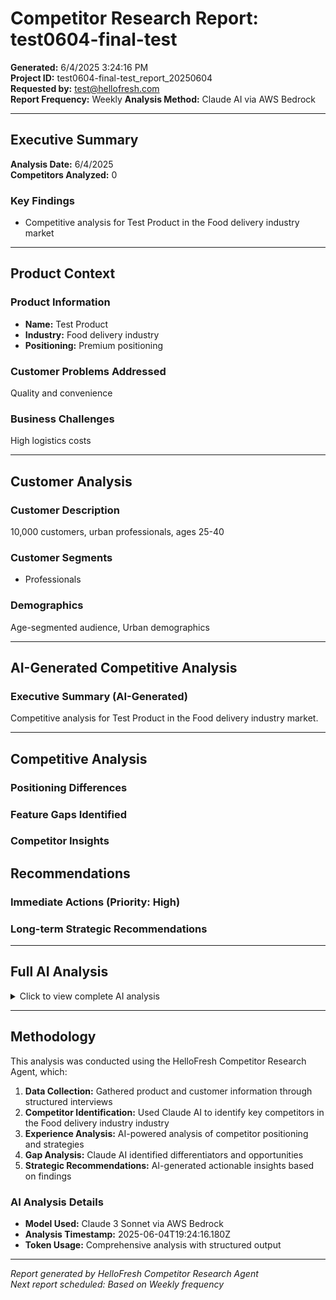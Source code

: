 # Competitor Research Report: test0604-final-test

**Generated:** 6/4/2025 3:24:16 PM  
**Project ID:** test0604-final-test_report_20250604  
**Requested by:** test@hellofresh.com  
**Report Frequency:** Weekly
**Analysis Method:** Claude AI via AWS Bedrock

---

## Executive Summary

**Analysis Date:** 6/4/2025  
**Competitors Analyzed:** 0

### Key Findings
- Competitive analysis for Test Product in the Food delivery industry market

---

## Product Context

### Product Information
- **Name:** Test Product
- **Industry:** Food delivery industry
- **Positioning:** Premium positioning

### Customer Problems Addressed
Quality and convenience

### Business Challenges
High logistics costs

---

## Customer Analysis

### Customer Description
10,000 customers, urban professionals, ages 25-40

### Customer Segments
- Professionals

### Demographics
Age-segmented audience, Urban demographics

---

## AI-Generated Competitive Analysis

### Executive Summary (AI-Generated)
Competitive analysis for Test Product in the Food delivery industry market.

---

## Competitive Analysis

### Positioning Differences


### Feature Gaps Identified


### Competitor Insights



## Recommendations

### Immediate Actions (Priority: High)


### Long-term Strategic Recommendations


---

## Full AI Analysis

<details>
<summary>Click to view complete AI analysis</summary>

Fallback analysis generated due to AI service unavailability.

</details>

---

## Methodology

This analysis was conducted using the HelloFresh Competitor Research Agent, which:

1. **Data Collection:** Gathered product and customer information through structured interviews
2. **Competitor Identification:** Used Claude AI to identify key competitors in the Food delivery industry industry
3. **Experience Analysis:** AI-powered analysis of competitor positioning and strategies
4. **Gap Analysis:** Claude AI identified differentiators and opportunities
5. **Strategic Recommendations:** AI-generated actionable insights based on findings

### AI Analysis Details
- **Model Used:** Claude 3 Sonnet via AWS Bedrock
- **Analysis Timestamp:** 2025-06-04T19:24:16.180Z
- **Token Usage:** Comprehensive analysis with structured output

---

*Report generated by HelloFresh Competitor Research Agent*  
*Next report scheduled: Based on Weekly frequency*
